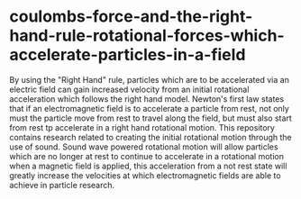 # coulombs-force-and-the-right-hand-rule-rotational-forces-which-accelerate-particles-in-a-field
By using the "Right Hand" rule, particles which are to be accelerated via an electric field can gain increased velocity from an initial rotational acceleration which follows the right hand model. Newton's first law states that if an electromagnetic field is to accelerate a particle from rest, not only must the particle move from rest to travel along the field, but must also start from rest tp accelerate in a right hand rotational motion. This repository contains research related to creating the initial rotational motion through the use of sound. Sound wave powered rotational motion will allow particles which are no longer at rest to continue to accelerate in a rotational motion when a magnetic field is applied, this acceleration from a not rest state will greatly increase the velocities at which electromagnetic fields are able to achieve in particle research.
